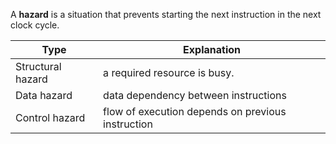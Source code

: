 A **hazard** is a situation that prevents starting the next instruction in the next clock cycle.

|Type|Explanation|
|----|-----------|
|Structural hazard|a required resource is busy.|
|Data hazard|data dependency between instructions|
|Control hazard|flow of execution depends on previous instruction|